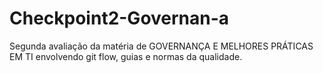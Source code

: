 # Checkpoint2-Governan-a
Segunda avaliação da matéria de GOVERNANÇA E MELHORES PRÁTICAS EM TI envolvendo git flow, guias e normas da qualidade.
